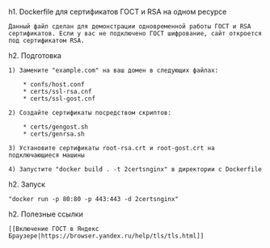 h1. Dockerfile для сертификатов ГОСТ и RSA на одном ресурсе

	Данный файл сделан для демонстрации одновременной работы ГОСТ и RSA сертификатов. Если у вас не подключено ГОСТ шифрование, сайт откроется под сертификатом RSA.
	
h2. Подготовка

	1) Замените "example.com" на ваш домен в следующих файлах:
	
		* confs/host.conf
		* certs/ssl-rsa.cnf
		* certs/ssl-gost.cnf
		
	2) Создайте сертификаты посредством скриптов:
	
		* certs/gengost.sh
		* certs/genrsa.sh
		
	3) Установите сертификаты root-rsa.crt и root-gost.crt на подключающиеся машины
	
	4) Запустите "docker build . -t 2certsnginx" в директории с Dockerfile
	
h2. Запуск

	"docker run -p 80:80 -p 443:443 -d 2certsnginx"
	
h2. Полезные ссылки

	[[Включение ГОСТ в Яндекс Браузере|https://browser.yandex.ru/help/tls/tls.html]]